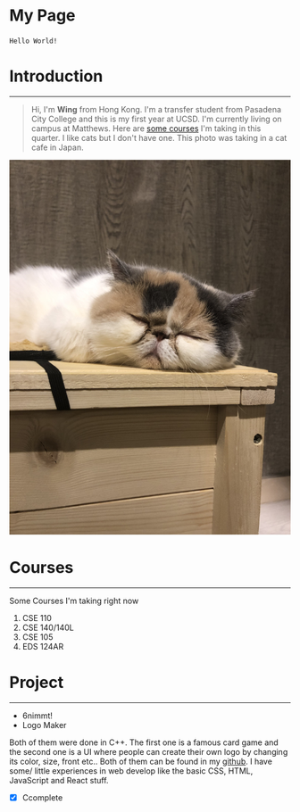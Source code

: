 # My Page

`Hello World!`
# Introduction
---
> Hi, I'm **Wing** from Hong Kong. I'm a transfer student from Pasadena City College and this is my first year at UCSD. I'm currently living on campus at Matthews. Here are [some courses](#Courses) I'm taking in this quarter. I like cats but I don't have one. This photo was taking in a cat cafe in Japan. 

![image](./Images/cat.jpg)

# Courses
---
Some Courses I'm taking right now
1. CSE 110
2. CSE 140/140L
3. CSE 105
4. EDS 124AR

# Project
---
- 6nimmt!
- Logo Maker 

Both of them were done in C++. The first one is a famous card game and the second one is a UI where people can create their own logo by changing its color, size, front etc.. Both of them can be found in my [github](https://github.com/wingchan852). I have some/ little experiences in web develop like the basic CSS, HTML, JavaScript and React stuff. 


 - [x] Ccomplete 
